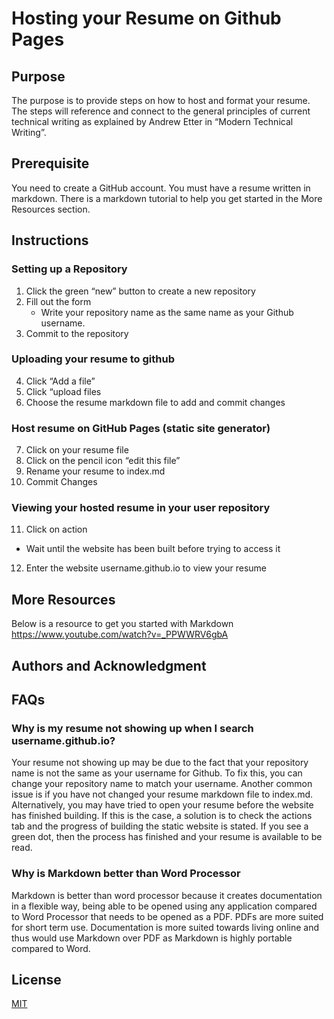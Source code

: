 # Hosting your Resume on Github Pages

## Purpose
The purpose is to provide steps on how to host and format your resume. The steps will reference and connect to the general principles of current technical writing as explained by Andrew Etter in “Modern Technical Writing”.

## Prerequisite
You need to create a GitHub account. You must have a resume written in markdown. There is a markdown tutorial to help you get started in the More Resources section. 

## Instructions
### Setting up a Repository
1. Click the green “new” button to create a new repository
2. Fill out the form
   * Write your repository name as the same name as your Github username.
3. Commit to the repository
### Uploading your resume to github
4. Click “Add a file”
5. Click “upload files
6. Choose the resume markdown file to add and commit changes
### Host resume on GitHub Pages (static site generator)
7. Click on your resume file
8. Click on the pencil icon “edit this file”
9. Rename your resume to index.md
10. Commit Changes
### Viewing your hosted resume in your user repository
11. Click on action
   * Wait until the website has been built before trying to access it
12. Enter the website username.github.io to view your resume

	
## More Resources
Below is a resource to get you started with Markdown 
https://www.youtube.com/watch?v=_PPWWRV6gbA


## Authors and Acknowledgment

## FAQs
### Why is my resume not showing up when I search username.github.io?

Your resume not showing up may be due to the fact that your repository name is not the same as your username for Github. To fix this, you can change your repository name to match your username. Another common issue is if you have not changed your resume markdown file to index.md. Alternatively, you may have tried to open your resume before the website has finished building. If this is the case, a solution is to check the actions tab and the progress of building the static website is stated. If you see a green dot, then the process has finished and your resume is available to be read.

### Why is Markdown better than Word Processor
Markdown is better than word processor because it creates documentation in a flexible way, being able to be opened using any application compared to Word Processor that needs to be opened as a PDF. PDFs are more suited for short term use. Documentation is more suited towards living online and thus would use Markdown over PDF as Markdown is highly portable compared to Word. 


## License

[MIT](https://choosealicense.com/licenses/mit/)
